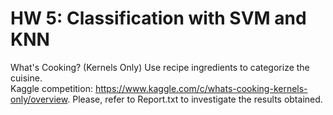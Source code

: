 # HW 5: Classification with SVM and KNN #
What's Cooking? (Kernels Only)
Use recipe ingredients to categorize the cuisine.  
Kaggle competition: https://www.kaggle.com/c/whats-cooking-kernels-only/overview. 
Please, refer to Report.txt to investigate the results obtained.
